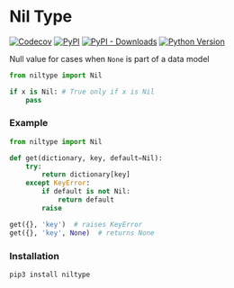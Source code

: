 # Nil Type

[![Codecov](https://img.shields.io/codecov/c/github/nikitanovosibirsk/niltype/master.svg?style=flat-square)](https://codecov.io/gh/nikitanovosibirsk/niltype)
[![PyPI](https://img.shields.io/pypi/v/niltype.svg?style=flat-square)](https://pypi.python.org/pypi/niltype/)
[![PyPI - Downloads](https://img.shields.io/pypi/dm/niltype?style=flat-square)](https://pypi.python.org/pypi/niltype/)
[![Python Version](https://img.shields.io/pypi/pyversions/niltype.svg?style=flat-square)](https://pypi.python.org/pypi/niltype/)

Null value for cases when `None` is part of a data model

```python
from niltype import Nil

if x is Nil: # True only if x is Nil
    pass
```

### Example

```python
from niltype import Nil

def get(dictionary, key, default=Nil):
    try:
        return dictionary[key]
    except KeyError:
        if default is not Nil:
            return default
        raise

get({}, 'key')  # raises KeyError
get({}, 'key', None)  # returns None
```

### Installation

```sh
pip3 install niltype
```
